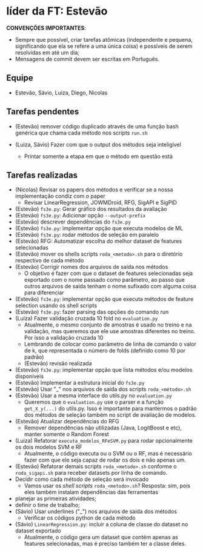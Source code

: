 # líder da FT: Estevão

**CONVENÇÕES IMPORTANTES**: 

- Sempre que possível, criar tarefas atômicas (independente e pequena, significando que ela se refere a uma única coisa) e possíveis de serem resolvidas em até um dia;
- Mensagens de commit devem ser escritas em Português.

## Equipe

- Estevão, Sávio, Luiza, Diego, Nicolas

## Tarefas pendentes

- (Estevão) remover código duplicado através de uma função bash genérica que chama cada método nos scripts `run.sh`

- (Luiza, Sávio) Fazer com que o output dos métodos seja inteligível
    - Printar somente a etapa em que o método em questão está

## Tarefas realizadas
- (Nicolas) Revisar os papers dos métodos e verificar se a nossa implementação condiz com o paper
    - Revisar LinearRegression, JOWMDroid, RFG, SigAPI e SigPID
- (Estevão) `fs3e.py`: Gerar gráfico dos resultados da avaliação
- (Estevão) `fs3e.py`: Adicionar opção `--output-prefix`
- (Estevão) descrever dependências do `fs3e.py`
- (Estevão) `fs3e.py`: implementar opção que executa modelos de ML
- (Estevão) `fs3e.py`: rodar métodos de seleção em paralelo
- (Estevão) RFG: Automatizar escolha do melhor dataset de features selecionadas
- (Estevão) mover os shells scripts `roda_<metodo>.sh` para o diretório respectivo de cada método
- (Estevão) Corrigir nomes dos arquivos de saída nos métodos
    - O objetivo é fazer com que o dataset de features selecionadas seja exportado com o nome passado como parâmetro, ao passo que outros arquivos de saída tenham o nome sufixado com alguma coisa para diferenciar
- (Estevão) `fs3e.py`: implementar opção que executa métodos de feature selection usando os shell scripts
- (Estevão) `fs3e.py`: fazer parsing das opções do comando run
- (Luíza) Fazer validação cruzada 10 fold no `evaluation.py`
    - Atualmente, o mesmo conjunto de amostras é usado no treino e na validação, mas queremos que ele use amostras diferentes no treino. Por isso a validação cruzada 10
    - Lembrando de colocar como parâmetro de linha de comando o valor de k, que representada o número de folds (definido como 10 por padrão)
    - (Estevão) revisão realizada
- (Estevão) `fs3e.py`: implementar opção que lista métodos e/ou modelos disponíveis
- (Estevão) Implementar a estrutura inicial do `fs3e.py`
- (Estevão) Usar "_" nos arquivos de saída dos scripts `roda_<método>.sh`
- (Estevão) Usar a mesma interface do utils.py no `evaluation.py`
    - Queremos que o `evaluation.py` use o parser e a função `get_X_y(...)` do utils.py. Isso é importante para mantermos o padrão dos métodos de seleção também no script de avaliação de modelos.
- (Estevão) Atualizar dependências do RFG
    -  Remover dependências não utilizadas (Java, LogitBoost e etc), manter somente o Random Forest
- (Luiza) Refatorar `executa_modelos_RFeSVM.py` para rodar opcionalmente os dois modelos SVM e RF
    - Atualmente, o código executa ou o SVM ou o RF, mas é necessário fazer com que ele seja capaz de rodar os dois e não apenas um.
- (Estevão) Refatorar demais scripts `roda_<metodo>.sh` conforme o `roda_sigapi.sh` para receber datasets por linha de comando.
- Decidir como cada método de seleção será invocado
    - Vamos usar os _shell scripts_ `roda_<metodo>.sh`? Resposta: sim, pois eles também instalam dependências das ferramentas
- planejar as primeiras atividades;
- definir o time de trabalho;
- (Sávio) Usar underlines ("\_") nos arquivos de saída dos métodos
    - Verificar os códigos python de cada método
- (Sávio) `LinearRegression.py`: incluir a coluna de classe do dataset no dataset exportado
    - Atualmente, o código gera um dataset que contém apenas as features selecionadas, mas é preciso também ter a classe deles.
